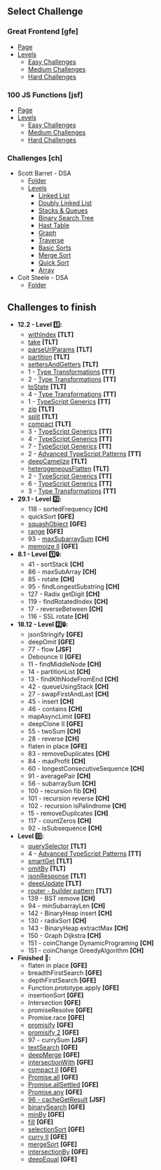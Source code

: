 ## Select Challenge

### Great Frontend [gfe]

-   [Page](https://www.greatfrontend.com/prepare)
-   [Levels](https://wheelofnames.com/j6k-rbs)
    -   [Easy Challenges](https://wheelofnames.com/5vr-crv)
    -   [Medium Challenges](https://wheelofnames.com/nwh-f7a)
    -   [Hard Challenges](https://wheelofnames.com/gfw-3jv)

### 100 JS Functions [jsf]

-   [Page](https://www.100jsfunctions.com/exercises)
-   [Levels](https://wheelofnames.com/j6k-rbs)
    -   [Easy Challenges](https://wheelofnames.com/3ba-d6s)
    -   [Medium Challenges](https://wheelofnames.com/38u-urz)
    -   [Hard Challenges](https://wheelofnames.com/wpm-kk7)

### Challenges [ch]

-   Scott Barret - DSA
    -   [Folder](/challenges//Scott%20Barrett%20-%20DSA/)
    -   [Levels](https://wheelofnames.com/gqm-58f)
        -   [Linked List](https://wheelofnames.com/awm-3up)
        -   [Doubly Linked List](https://wheelofnames.com/bak-68v)
        -   [Stacks & Queues](https://wheelofnames.com/nrf-xwc)
        -   [Binary Search Tree](https://wheelofnames.com/ytv-t46)
        -   [Hast Table](https://wheelofnames.com/9mx-adf)
        -   [Graph](https://wheelofnames.com/zvn-cqe)
        -   [Traverse](https://wheelofnames.com/q5v-emv)
        -   [Basic Sorts](https://wheelofnames.com/njs-g29)
        -   [Merge Sort](https://wheelofnames.com/bty-cdz)
        -   [Quick Sort](https://wheelofnames.com/aa6-ffe)
        -   [Array](https://wheelofnames.com/efx-kn2)
-   Colt Steele - DSA
    -   [Folder](/challenges/Colt%20Steele%20-%20DSA/)

## Challenges to finish

-   **12.2 - Level 1️⃣:**
    -   [withIndex](https://type-level-typescript.com/members/recursive-types) **[TLT]**
    -   [take](https://type-level-typescript.com/members/recursive-types) **[TLT]**
    -   [parseUrlParams](https://type-level-typescript.com/members/template-literal-types) **[TLT]**
    -   [partition](https://type-level-typescript.com/members/the-union-type-multiverse) **[TLT]**
    -   [settersAndGetters](https://type-level-typescript.com/members/mapped-types) **[TLT]**
    -   1 - [Type Transformations](https://www.totaltypescript.com/workshops/type-transformations/challenges/transform-path-parameters-from-strings-to-objects) **[TT]**
    -   2 - [Type Transformations](https://www.totaltypescript.com/workshops/type-transformations/challenges/transform-an-object-into-a-discriminated-union) **[TT]**
    -   [toState](https://type-level-typescript.com/members/the-union-type-multiverse) **[TLT]**
    -   4 - [Type Transformations](https://www.totaltypescript.com/workshops/type-transformations/challenges/construct-a-deep-partial-of-an-object) **[TT]**
    -   1 - [TypeScript Generics](https://www.totaltypescript.com/workshops/typescript-generics/generics-challenges/make-an-infinite-scroll-function-generic-with-correct-type-inference) **[TT]**
    -   [zip](https://type-level-typescript.com/members/recursive-types) **[TLT]**
    -   [split](https://type-level-typescript.com/members/template-literal-types) **[TLT]**
    -   [compact](https://type-level-typescript.com/members/the-union-type-multiverse) **[TLT]**
    -   3 - [TypeScript Generics](https://www.totaltypescript.com/workshops/typescript-generics/generics-challenges/create-a-pick-function) **[TT]**
    -   4 - [TypeScript Generics](https://www.totaltypescript.com/workshops/typescript-generics/generics-challenges/create-a-form-validation-library) **[TT]**
    -   7 - [TypeScript Generics](https://www.totaltypescript.com/workshops/typescript-generics/generics-challenges/dynamically-typing-arguments) **[TT]**
    -   2 - [Advanced TypeScript Patterns](https://www.totaltypescript.com/workshops/advanced-typescript-patterns/advanced-challenges/narrowing-with-an-array) **[TT]**
    -   [deepCamelize](https://type-level-typescript.com/members/mapped-types) **[TLT]**
    -   [heterogeneousFlatten](https://type-level-typescript.com/members/the-union-type-multiverse) **[TLT]**
    -   2 - [TypeScript Generics](https://www.totaltypescript.com/workshops/typescript-generics/generics-challenges/create-a-function-with-a-dynamic-number-of-arguments) **[TT]**
    -   6 - [TypeScript Generics](https://www.totaltypescript.com/workshops/typescript-generics/generics-challenges/typing-a-function-composition-with-overloads-and-generics) **[TT]**
    -   3 - [Type Transformations](https://www.totaltypescript.com/workshops/type-transformations/challenges/transform-a-discriminated-union-with-unique-values-to-an-object) **[TT]**
-   **29.1 - Level 2️⃣:**
    -   118 - sortedFrequency **[CH]**
    -   quickSort **[GFE]**
    -   [squashObject](https://www.greatfrontend.com/questions/javascript/squash-object) **[GFE]**
    -   [range](https://www.greatfrontend.com/questions/javascript/range) **[GFE]**
    -   93 - [maxSubarraySum](./challenges/Colt%20Steele%20-%20DSA/93_SlidingWindow_maxSubarraySum/start.js) **[CH]**
    -   [memoize II](https://www.greatfrontend.com/questions/javascript/memoize-ii) **[GFE]**
-   **8.1 - Level 1️⃣🔒:**
    -   41 - sortStack **[CH]**
    -   86 - maxSubArray **[CH]**
    -   85 - rotate **[CH]**
    -   95 - findLongestSubstring **[CH]**
    -   127 - Radix getDigit **[CH]**
    -   119 - findRotatedIndex **[CH]**
    -   17 - reverseBetween **[CH]**
    -   116 - SSL rotate **[CH]**
-   **18.12 - Level 2️⃣🔒:**
    -   jsonStringify **[GFE]**
    -   deepOmit **[GFE]**
    -   77 - flow **[JSF]**
    -   Debounce II **[GFE]**
    -   11 - findMiddleNode **[CH]**
    -   14 - partitionList **[CH]**
    -   13 - findKthNodeFromEnd **[CH]**
    -   42 - queueUsingStack **[CH]**
    -   27 - swapFirstAndLast **[CH]**
    -   45 - insert **[CH]**
    -   46 - contains **[CH]**
    -   mapAsyncLimit **[GFE]**
    -   deepClone II **[GFE]**
    -   55 - twoSum **[CH]**
    -   28 - reverse **[CH]**
    -   flaten in place **[GFE]**
    -   83 - removeDuplicates **[CH]**
    -   84 - maxProfit **[CH]**
    -   60 - longestConsecutiveSequence **[CH]**
    -   91 - averagePair **[CH]**
    -   56 - subarraySum **[CH]**
    -   100 - recursion fib **[CH]**
    -   101 - recursion reverse **[CH]**
    -   102 - recursion isPalindrome **[CH]**
    -   15 - removeDuplicates **[CH]**
    -   117 - countZeros **[CH]**
    -   92 - isSubsequence **[CH]**
-   **Level 0️⃣:**
    -   [querySelector](https://type-level-typescript.com/members/template-literal-types) **[TLT]**
    -   4 - [Advanced TypeScript Patterns](https://www.totaltypescript.com/workshops/advanced-typescript-patterns/advanced-challenges/building-a-dynamic-reducer) **[TT]**
    -   [smartGet](https://type-level-typescript.com/members/template-literal-types) **[TLT]**
    -   [omitBy](https://type-level-typescript.com/members/mapped-types) **[TLT]**
    -   [jsonResponse](https://type-level-typescript.com/members/mapped-types) **[TLT]**
    -   [deepUpdate](https://type-level-typescript.com/members/mapped-types) **[TLT]**
    -   [router - builder pattern](https://type-level-typescript.com/members/designing-types) **[TLT]**
    -   139 - BST remove **[CH]**
    -   94 - minSubarrayLen **[CH]**
    -   142 - BinaryHeap insert **[CH]**
    -   130 - radixSort **[CH]**
    -   143 - BinaryHeap extractMax **[CH]**
    -   150 - Graph Dijkstra **[CH]**
    -   151 - coinChange DynamicPrograming **[CH]**
    -   151 - coinChange GreedyAlgorithm **[CH]**
-   **Finished 💯:**
    -   flaten in place **[GFE]**
    -   breadthFirstSearch **[GFE]**
    -   depthFirstSearch **[GFE]**
    -   Function.prototype.apply **[GFE]**
    -   insertionSort **[GFE]**
    -   Intersection **[GFE]**
    -   promiseResolve **[GFE]**
    -   Promise.race **[GFE]**
    -   [promisify](https://www.greatfrontend.com/questions/javascript/promisify) **[GFE]**
    -   [promisify 2](https://www.greatfrontend.com/questions/javascript/promisify-ii) **[GFE]**
    -   97 - currySum **[JSF]**
    -   [textSearch](https://www.greatfrontend.com/questions/javascript/text-search) **[GFE]**
    -   [deepMerge](https://www.greatfrontend.com/questions/javascript/deep-merge) **[GFE]**
    -   [intersectionWith](https://www.greatfrontend.com/questions/javascript/intersection-with) **[GFE]**
    -   [compact II](https://www.greatfrontend.com/questions/javascript/compact-ii) **[GFE]**
    -   [Promise.all](https://www.greatfrontend.com/questions/javascript/promise-all) **[GFE]**
    -   [Promise.allSettled](https://www.greatfrontend.com/questions/javascript/promise-all-settled) **[GFE]**
    -   [Promise.any](https://www.greatfrontend.com/questions/javascript/promise-any) **[GFE]**
    -   [96 - cacheGetResult](https://www.100jsfunctions.com/exercises/cacheGetResult) **[JSF]**
    -   [binarySearch](https://www.greatfrontend.com/questions/algo/binary-search) **[GFE]**
    -   [minBy](https://www.greatfrontend.com/questions/javascript/min-by) **[GFE]**
    -   [fill](https://www.greatfrontend.com/questions/javascript/fill) **[GFE]**
    -   [selectionSort](https://www.greatfrontend.com/questions/algo/selection-sort) **[GFE]**
    -   [curry II](https://www.greatfrontend.com/questions/javascript/curry-ii) **[GFE]**
    -   [mergeSort](https://www.greatfrontend.com/questions/algo/merge-sort) **[GFE]**
    -   [intersectionBy](https://www.greatfrontend.com/questions/javascript/intersection-by) **[GFE]**
    -   [deepEqual](https://www.greatfrontend.com/questions/javascript/deep-equal?practice=practice&tab=coding) **[GFE]**

